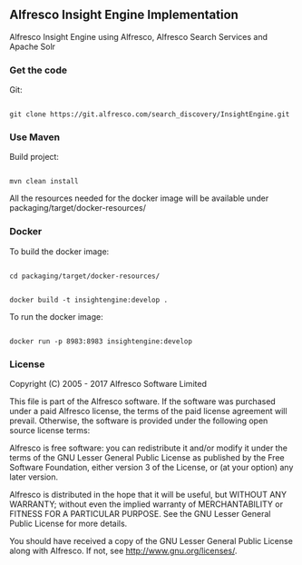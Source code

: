 ## Alfresco Insight Engine Implementation

Alfresco Insight Engine using Alfresco, Alfresco Search Services and Apache Solr

### Get the code

Git:

<code>
git clone https://git.alfresco.com/search_discovery/InsightEngine.git
</code>

### Use Maven
Build project:

<code>
mvn clean install
</code>

All the resources needed for the docker image will be available under packaging/target/docker-resources/

### Docker
To build the docker image:

<code>
cd packaging/target/docker-resources/

docker build -t insightengine:develop .
</code>

To run the docker image:

<code>
docker run -p 8983:8983 insightengine:develop
</code>

### License
Copyright (C) 2005 - 2017 Alfresco Software Limited

This file is part of the Alfresco software.
If the software was purchased under a paid Alfresco license, the terms of
the paid license agreement will prevail.  Otherwise, the software is
provided under the following open source license terms:

Alfresco is free software: you can redistribute it and/or modify
it under the terms of the GNU Lesser General Public License as published by
the Free Software Foundation, either version 3 of the License, or
(at your option) any later version.

Alfresco is distributed in the hope that it will be useful,
but WITHOUT ANY WARRANTY; without even the implied warranty of
MERCHANTABILITY or FITNESS FOR A PARTICULAR PURPOSE.  See the
GNU Lesser General Public License for more details.

You should have received a copy of the GNU Lesser General Public License
along with Alfresco. If not, see <http://www.gnu.org/licenses/>.
